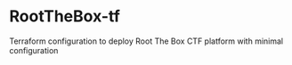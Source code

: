 # RootTheBox-tf

Terraform configuration to deploy Root The Box CTF platform with minimal configuration
